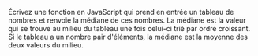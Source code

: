Écrivez une fonction en JavaScript qui prend en entrée un tableau de nombres et renvoie la médiane de ces nombres. La médiane est la valeur qui se trouve au milieu du tableau une fois celui-ci trié par ordre croissant. Si le tableau a un nombre pair d'éléments, la médiane est la moyenne des deux valeurs du milieu.